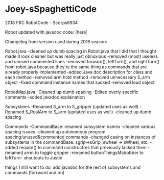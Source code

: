 # Joey-sSpaghettiCode
2018 FRC RobotCode - Scorps6934

Robot updated with javadoc code: [here]

Changelog from version used during 2018 season:


Robot.java
-cleaned up dumb spacing in Robot.java that I did that I thought made it look cleaner but was really just obnoxious
-removed (most) useless and unused commented lines
-removed forward(), leftTurn(), and rightTurn() from robot.java because they're the same thing as commands that are already properly implemented
-added Java doc description for class and each method
-removed arm hold method
-removed unnecessary S_arm object
-fixed command instance names that sucked
-removed loud object

RobotMap.java
-Cleaned up dumb spacing
-Edited overly specific comments
-added javadoc explaination

Subsystems
-Renamed S_arm to S_gripper (updated uses as well)
-Renamed S_RealArm to S_arm (updated uses as well)
-cleaned up dumb spacing

Commands
-CommandBase: renamed subsystem names
-cleaned various spacing issues
-cleaned up autonomous program spacing/unused&commented commands
-changed casing on instances of subsystems in the commandBase: sgrip->sGrip, swheel -> sWheel, etc.
-added require() to command constructors that previously lacked them
-renamed arrm to toggle gripper
-renamed buttonThingyMabobber to leftTurn- shoutouts to Justin


things I still want to do:
add javadoc for the rest of subsystems and commands (forrward and on)
